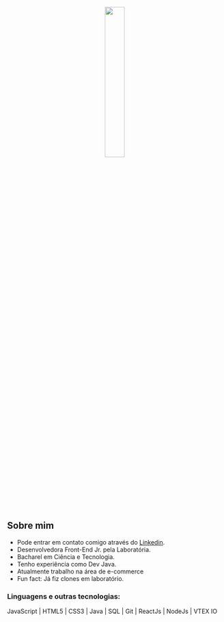 <p align="center">
  <img src="https://media.giphy.com/media/bcbPzkSCytDH2/giphy.gif" width="30%">
</p>

## Sobre mim
- Pode entrar em contato comigo através do [Linkedin](https://www.linkedin.com/in/thaisdurynek/).
- Desenvolvedora Front-End Jr. pela Laboratória.
- Bacharel em Ciência e Tecnologia.
- Tenho experiência como Dev Java.
- Atualmente trabalho na área de e-commerce
- Fun fact: Já fiz clones em laboratório.

### Linguagens e outras tecnologias:
JavaScript | HTML5 | CSS3 | Java | SQL | Git | ReactJs | NodeJs | VTEX IO
